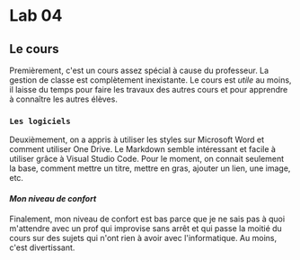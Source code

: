 # **Lab 04**

## Le cours
Premièrement, c'est un cours assez spécial à cause du professeur. La gestion de classe est complètement inexistante. Le cours est *utile* au moins, il laisse du temps pour faire les travaux des autres cours et pour apprendre à connaître les autres élèves. 

### `Les logiciels`
Deuxièmement, on a appris à utiliser les styles sur Microsoft Word et comment utiliser One Drive. 
Le Markdown semble intéressant et facile à utiliser grâce à Visual Studio Code. Pour le moment, on connait seulement la base, comment mettre un titre, mettre en gras, ajouter un lien, une image, etc.

#### ***Mon niveau de confort***
Finalement, mon niveau de confort est bas parce que je ne sais pas à quoi m'attendre avec un prof qui improvise sans arrêt et qui passe la moitié du cours sur des sujets qui n'ont rien à avoir avec l'informatique. Au moins, c'est divertissant. 

